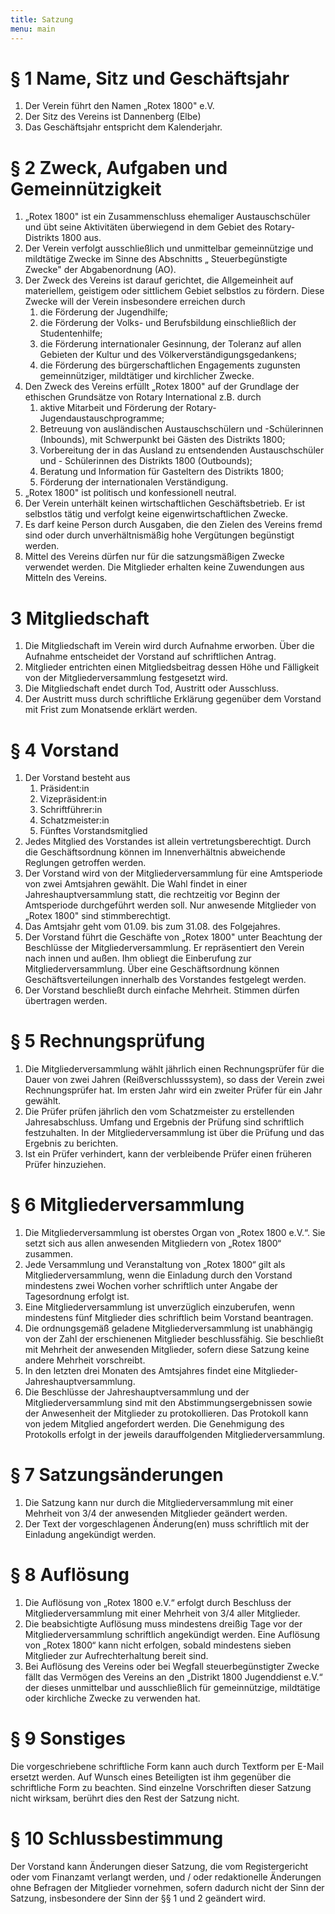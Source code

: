 ```yaml
---
title: Satzung
menu: main
---
```


# § 1 Name, Sitz und Geschäftsjahr

1. Der Verein führt den Namen „Rotex 1800" e.V.
2. Der Sitz des Vereins ist Dannenberg (Elbe)
3. Das Geschäftsjahr entspricht dem Kalenderjahr.

# § 2 Zweck, Aufgaben und Gemeinnützigkeit

1. „Rotex 1800" ist ein Zusammenschluss ehemaliger Austauschschüler und übt seine Aktivitäten überwiegend in dem Gebiet des Rotary-Distrikts 1800 aus.
2. Der Verein verfolgt ausschließlich und unmittelbar gemeinnützige und mildtätige Zwecke im Sinne des Abschnitts „ Steuerbegünstigte Zwecke" der Abgabenordnung (AO).
3.  Der Zweck des Vereins ist darauf gerichtet, die Allgemeinheit auf materiellem, geistigem oder sittlichem Gebiet selbstlos zu fördern. Diese Zwecke will der Verein insbesondere erreichen durch
    1. die Förderung der Jugendhilfe;
    2. die Förderung der Volks- und Berufsbildung einschließlich der Studentenhilfe;
    3. die Förderung internationaler Gesinnung, der Toleranz auf allen Gebieten der Kultur und des Völkerverständigungsgedankens;
    4. die Förderung des bürgerschaftlichen Engagements zugunsten gemeinnütziger, mildtätiger und kirchlicher Zwecke.
4. Den Zweck des Vereins erfüllt „Rotex 1800" auf der Grundlage der ethischen Grundsätze von Rotary International z.B. durch
    1. aktive Mitarbeit und Förderung der Rotary-Jugendaustauschprogramme;
    2. Betreuung von ausländischen Austauschschülern und -Schülerinnen (Inbounds), mit Schwerpunkt bei Gästen des Distrikts 1800;
    3. Vorbereitung der in das Ausland zu entsendenden Austauschschüler und - Schülerinnen des Distrikts 1800 (Outbounds);
    4. Beratung und Information für Gasteltern des Distrikts 1800;
    5. Förderung der internationalen Verständigung.
5. „Rotex 1800" ist politisch und konfessionell neutral.
6. Der Verein unterhält keinen wirtschaftlichen Geschäftsbetrieb. Er ist selbstlos tätig und verfolgt keine eigenwirtschaftlichen Zwecke.
7. Es darf keine Person durch Ausgaben, die den Zielen des Vereins fremd sind oder durch unverhältnismäßig hohe Vergütungen begünstigt werden.
8. Mittel des Vereins dürfen nur für die satzungsmäßigen Zwecke verwendet werden. Die Mitglieder erhalten keine Zuwendungen aus Mitteln des Vereins.

# 3 Mitgliedschaft

1. Die Mitgliedschaft im Verein wird durch Aufnahme erworben. Über die Aufnahme entscheidet der Vorstand auf schriftlichen Antrag.
2. Mitglieder entrichten einen Mitgliedsbeitrag dessen Höhe und Fälligkeit von der Mitgliederversammlung festgesetzt wird.
3. Die Mitgliedschaft endet durch Tod, Austritt oder Ausschluss.
4. Der Austritt muss durch schriftliche Erklärung gegenüber dem Vorstand mit Frist zum Monatsende erklärt werden.

# § 4 Vorstand

1. Der Vorstand besteht aus
   1. Präsident:in
   2. Vizepräsident:in
   3. Schriftführer:in
   4. Schatzmeister:in
   5. Fünftes Vorstandsmitglied
2. Jedes Mitglied des Vorstandes ist allein vertretungsberechtigt. Durch die Geschäftsordnung können im Innenverhältnis abweichende Reglungen getroffen werden.
3. Der Vorstand wird von der Mitgliederversammlung für eine Amtsperiode von zwei Amtsjahren gewählt. Die Wahl findet in einer Jahreshauptversammlung statt, die rechtzeitig vor Beginn der Amtsperiode durchgeführt werden soll. Nur anwesende Mitglieder von „Rotex 1800" sind stimmberechtigt.
4. Das Amtsjahr geht vom 01.09. bis zum 31.08. des Folgejahres.
5. Der Vorstand führt die Geschäfte von „Rotex 1800" unter Beachtung der Beschlüsse der Mitgliederversammlung. Er repräsentiert den Verein nach innen und außen. Ihm obliegt die Einberufung zur Mitgliederversammlung. Über eine Geschäftsordnung können Geschäftsverteilungen innerhalb des Vorstandes festgelegt werden.
6. Der Vorstand beschließt durch einfache Mehrheit. Stimmen dürfen übertragen werden.

# § 5 Rechnungsprüfung
1. Die Mitgliederversammlung wählt jährlich einen Rechnungsprüfer für die Dauer von zwei Jahren (Reißverschlusssystem), so dass der Verein zwei Rechnungsprüfer hat. Im ersten Jahr wird ein zweiter Prüfer für ein Jahr gewählt.
2. Die Prüfer prüfen jährlich den vom Schatzmeister zu erstellenden Jahresabschluss. Umfang und Ergebnis der Prüfung sind schriftlich festzuhalten. In der Mitgliederversammlung ist über die Prüfung und das Ergebnis zu berichten.
3. Ist ein Prüfer verhindert, kann der verbleibende Prüfer einen früheren Prüfer hinzuziehen.

# § 6 Mitgliederversammlung
1. Die Mitgliederversammlung ist oberstes Organ von „Rotex 1800 e.V.“. Sie setzt sich aus allen anwesenden Mitgliedern von „Rotex 1800“ zusammen.
2. Jede Versammlung und Veranstaltung von „Rotex 1800“ gilt als Mitgliederversammlung, wenn die Einladung durch den Vorstand mindestens zwei Wochen vorher schriftlich unter Angabe der Tagesordnung erfolgt ist.
4. Eine Mitgliederversammlung ist unverzüglich einzuberufen, wenn mindestens fünf Mitglieder dies schriftlich beim Vorstand beantragen.
5. Die ordnungsgemäß geladene Mitgliederversammlung ist unabhängig von der Zahl der erschienenen Mitglieder beschlussfähig. Sie beschließt mit Mehrheit der anwesenden Mitglieder, sofern diese Satzung keine andere Mehrheit vorschreibt.
6. In den letzten drei Monaten des Amtsjahres findet eine Mitglieder- Jahreshauptversammlung.
7. Die Beschlüsse der Jahreshauptversammlung und der Mitgliederversammlung sind mit den Abstimmungsergebnissen sowie der Anwesenheit der Mitglieder zu protokollieren. Das Protokoll kann von jedem Mitglied angefordert werden. Die Genehmigung des Protokolls erfolgt in der jeweils darauffolgenden Mitgliederversammlung.

# § 7 Satzungsänderungen
1. Die Satzung kann nur durch die Mitgliederversammlung mit einer Mehrheit von 3/4 der anwesenden Mitglieder geändert werden.
2. Der Text der vorgeschlagenen Änderung(en) muss schriftlich mit der Einladung angekündigt werden.

# § 8 Auflösung
1. Die Auflösung von „Rotex 1800 e.V.“ erfolgt durch Beschluss der Mitgliederversammlung mit einer Mehrheit von 3/4 aller Mitglieder.
2. Die beabsichtigte Auflösung muss mindestens dreißig Tage vor der Mitgliederversammlung schriftlich angekündigt werden. Eine Auflösung von „Rotex 1800“ kann nicht erfolgen, sobald mindestens sieben Mitglieder zur Aufrechterhaltung bereit sind.
3. Bei Auflösung des Vereins oder bei Wegfall steuerbegünstigter Zwecke fällt das Vermögen des Vereins an den „Distrikt 1800 Jugenddienst e.V.“ der dieses unmittelbar und ausschließlich für gemeinnützige, mildtätige oder kirchliche Zwecke zu verwenden hat.

# § 9 Sonstiges
Die vorgeschriebene schriftliche Form kann auch durch Textform per E-Mail ersetzt werden. Auf Wunsch eines Beteiligten ist ihm gegenüber die schriftliche Form zu beachten. Sind einzelne Vorschriften dieser Satzung nicht wirksam, berührt dies den Rest der Satzung nicht.

# § 10 Schlussbestimmung
Der Vorstand kann Änderungen dieser Satzung, die vom Registergericht oder vom Finanzamt verlangt werden, und / oder redaktionelle Änderungen ohne Befragen der Mitglieder vornehmen, sofern dadurch nicht der Sinn der Satzung, insbesondere der Sinn der §§ 1 und 2 geändert wird.